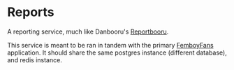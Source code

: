 # Reports
A reporting service, much like Danbooru's [Reportbooru](https://github.com/danbooru/reportbooru).

This service is meant to be ran in tandem with the primary [FemboyFans](https://github.com/FemboyFans/FemboyFans) application.
It should share the same postgres instance (different database), and redis instance.
